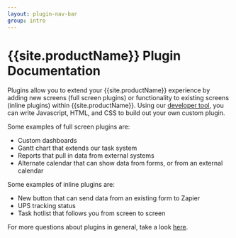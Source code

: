 ```yaml
---
layout: plugin-nav-bar
group: intro
---
```


# {{site.productName}} Plugin Documentation

Plugins allow you to extend your {{site.productName}} experience by adding new screens (full screen plugins) or functionality to existing screens (inline plugins) within {{site.productName}}.  Using our [developer tool]({{site.clientDomain}}/account/developer), you can write Javascript, HTML, and CSS to build out your own custom plugin.

Some examples of full screen plugins are:

* Custom dashboards
* Gantt chart that extends our task system 
* Reports that pull in data from external systems 
* Alternate calendar that can show data from forms, or from an external calendar

Some examples of inline plugins are:

* New button that can send data from an existing form to Zapier
* UPS tracking status 
* Task hotlist that follows you from screen to screen

For more questions about plugins in general, take a look <a href="{{site.supportDomain}}/knowledgebase/topics/51673-plugins" target="_blank">here</a>.

